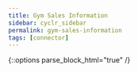 ```yaml
---
title: Gym Sales Information
sidebar: cyclr_sidebar
permalink: gym-sales-information
tags: [connector]
---
```

{::options parse_block_html="true" /}
